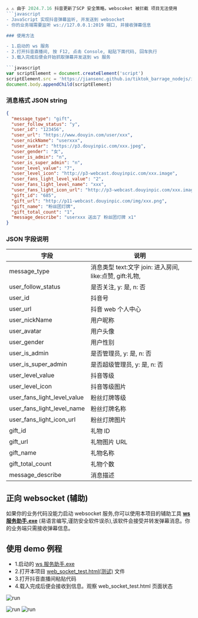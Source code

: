 ```javascript
⚠️ ⚠️ 由于 2024.7.16 抖音更新了SCP 安全策略，webscoket 被拦截 项目无法使用
```javascript
- JavaScript 实现抖音弹幕监听, 并发送到 websocket
- 你的业务端需要监听 ws://127.0.0.1:2019 端口, 并接收弹幕信息

### 使用方法

- 1.启动的 ws 服务
- 2.打开抖音直播间, 按 F12, 点击 Console, 粘贴下面代码, 回车执行
- 3.载入完成后便会开始抓取弹幕并发送到 ws 服务

```javascript
var scriptElement = document.createElement('script')
scriptElement.src = 'https://jiansenc.github.io/tiktok_barrage_nodejs/index.js?t=' + Math.random()
document.body.appendChild(scriptElement)
```

### 消息格式 JSON string

```json
{
  "message_type": "gift",
  "user_follow_status": "y",
  "user_id": "123456",
  "user_url": "https://www.douyin.com/user/xxx",
  "user_nickName": "userxxx",
  "user_avatar": "https://p3.douyinpic.com/xxx.jpeg",
  "user_gender": "女",
  "user_is_admin": "n",
  "user_is_super_admin": "n",
  "user_level_value": "7",
  "user_level_icon": "http://p3-webcast.douyinpic.com/xxx.image",
  "user_fans_light_level_value": "2",
  "user_fans_light_level_name": "xxx",
  "user_fans_light_icon_url": "http://p3-webcast.douyinpic.com/xxx.image",
  "gift_id": "685",
  "gift_url": "http://p11-webcast.douyinpic.com/img/xxx.png",
  "gift_name": "粉丝团灯牌",
  "gift_total_count": "1",
  "message_describe": "userxxx 送出了 粉丝团灯牌 x1"
}
```

### JSON 字段说明

| 字段                        | 说明                                                     |
| --------------------------- | -------------------------------------------------------- |
| message_type                | 消息类型 text:文字 join: 进入房间, like:点赞, gift:礼物, |
| user_follow_status          | 是否关注, y: 是, n: 否                                   |
| user_id                     | 抖音号                                                   |
| user_url                    | 抖音 web 个人中心                                        |
| user_nickName               | 用户昵称                                                 |
| user_avatar                 | 用户头像                                                 |
| user_gender                 | 用户性别                                                 |
| user_is_admin               | 是否管理员, y: 是, n: 否                                 |
| user_is_super_admin         | 是否超级管理员, y: 是, n: 否                             |
| user_level_value            | 抖音等级                                                 |
| user_level_icon             | 抖音等级图片                                             |
| user_fans_light_level_value | 粉丝灯牌等级                                             |
| user_fans_light_level_name  | 粉丝灯牌名称                                             |
| user_fans_light_icon_url    | 粉丝灯牌图片                                             |
| gift_id                     | 礼物 ID                                                  |
| gift_url                    | 礼物图片 URL                                             |
| gift_name                   | 礼物名称                                                 |
| gift_total_count            | 礼物个数                                                 |
| message_describe            | 消息描述                                                 |

## 正向 websocket (辅助)

如果你的业务代码没能力启动 websocket 服务,你可以使用本项目的辅助工具 [**ws 服务助手.exe**](https://github.com/jiansenc/tiktok_barrage_nodejs/raw/main/ws%E6%9C%8D%E5%8A%A1%E5%8A%A9%E6%89%8B.exe) (易语言编写,谨防安全软件误杀),该软件会接受并转发弹幕消息。你的业务端只需接收弹幕信息。

## 使用 demo 例程

- 1.启动的 [ws 服务助手.exe](https://github.com/jiansenc/tiktok_barrage_nodejs/raw/main/ws%E6%9C%8D%E5%8A%A1%E5%8A%A9%E6%89%8B.exe)
- 2.打开本项目 [web_socket_test.html(测试)](https://github.com/jiansenc/tiktok_barrage_nodejs/blob/main/web_socket_test.html) 文件
- 3.打开抖音直播间粘贴代码
- 4.载入完成后便会接收到信息。观察 web_socket_test.html 页面状态

![run](https://jiansenc.github.io/tiktok_barrage_nodejs/src/images/20240531172717.jpg)

![run](https://jiansenc.github.io/tiktok_barrage_nodejs/src/images/20240531172531.jpg)
![run](https://jiansenc.github.io/tiktok_barrage_nodejs/src/images/20240531173008.jpg)
